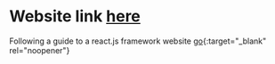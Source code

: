 # Website link <a href="https://jakobau.github.io/react-personal-website/" target="blank">here</a>
Following a guide to a react.js framework website
[go](http://stackoverflow.com){:target="_blank" rel="noopener"}

